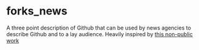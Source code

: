 forks_news
==========

A three point description of Github that can be used by news agencies to describe Github and to a lay audience.  Heavily inspired by [this non-public work](https://i.cloudup.com/YTMd2VkRWl-2000x2000.jpeg)
